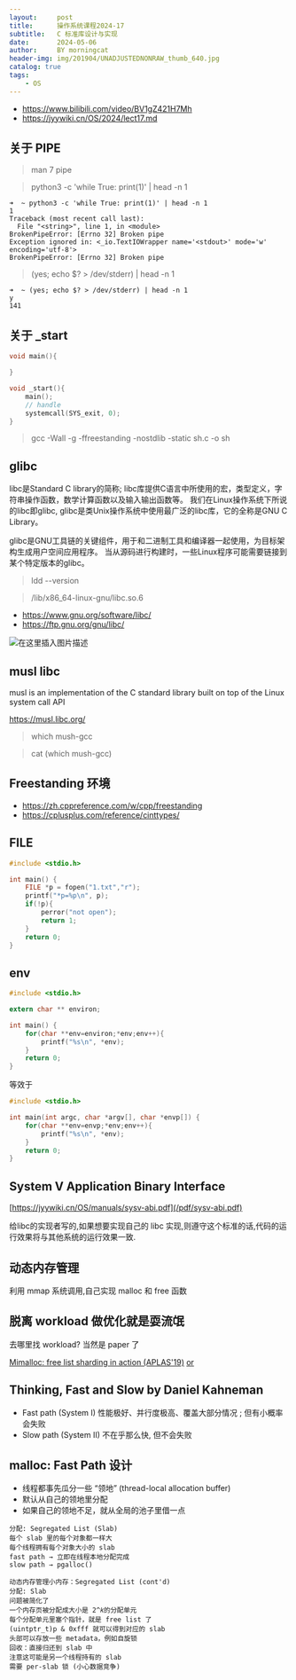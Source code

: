 ```yaml
---
layout:     post
title:      操作系统课程2024-17
subtitle:   C 标准库设计与实现
date:       2024-05-06
author:     BY morningcat
header-img: img/201904/UNADJUSTEDNONRAW_thumb_640.jpg
catalog: true
tags:
    - OS
---
```


- https://www.bilibili.com/video/BV1gZ421H7Mh
- https://jyywiki.cn/OS/2024/lect17.md


## 关于 PIPE

> man 7 pipe


> python3 -c 'while True: print(1)' | head -n 1

```
➜  ~ python3 -c 'while True: print(1)' | head -n 1
1
Traceback (most recent call last):
  File "<string>", line 1, in <module>
BrokenPipeError: [Errno 32] Broken pipe
Exception ignored in: <_io.TextIOWrapper name='<stdout>' mode='w' encoding='utf-8'>
BrokenPipeError: [Errno 32] Broken pipe
```

> (yes; echo $? > /dev/stderr) | head -n 1

```
➜  ~ (yes; echo $? > /dev/stderr) | head -n 1
y
141
```

## 关于 _start


```c
void main(){

}

void _start(){
    main();
    // handle
    systemcall(SYS_exit, 0);
}
```

> gcc -Wall -g -ffreestanding -nostdlib -static sh.c -o sh

## glibc

libc是Standard C library的简称; libc库提供C语言中所使用的宏，类型定义，字符串操作函数，数学计算函数以及输入输出函数等。
我们在Linux操作系统下所说的libc即glibc, glibc是类Unix操作系统中使用最广泛的libc库，它的全称是GNU C Library。

glibc是GNU工具链的关键组件，用于和二进制工具和编译器一起使用，为目标架构生成用户空间应用程序。
当从源码进行构建时，一些Linux程序可能需要链接到某个特定版本的glibc。

> ldd --version 

> /lib/x86_64-linux-gnu/libc.so.6

- https://www.gnu.org/software/libc/
- https://ftp.gnu.org/gnu/libc/

![在这里插入图片描述](/img/os/libc.png)


## musl libc

musl is an implementation of the C standard library built on top of the Linux system call API

https://musl.libc.org/

> which mush-gcc

> cat (which mush-gcc)

## Freestanding 环境

- https://zh.cppreference.com/w/cpp/freestanding
- https://cplusplus.com/reference/cinttypes/



## FILE

```c
#include <stdio.h>

int main() {
    FILE *p = fopen("1.txt","r");
    printf("*p=%p\n", p);
    if(!p){
        perror("not open");
        return 1;
    }
    return 0;
}
```

## env

```c
#include <stdio.h>

extern char ** environ;

int main() {
    for(char **env=environ;*env;env++){
        printf("%s\n", *env);
    }
    return 0;
}
```

等效于

```c
#include <stdio.h>

int main(int argc, char *argv[], char *envp[]) {
    for(char **env=envp;*env;env++){
        printf("%s\n", *env);
    }
    return 0;
}
```

## System V Application Binary Interface

[https://jyywiki.cn/OS/manuals/sysv-abi.pdf](/pdf/sysv-abi.pdf)

给libc的实现者写的,如果想要实现自己的 libc 实现,则遵守这个标准的话,代码的运行效果将与其他系统的运行效果一致.

## 动态内存管理

利用 mmap 系统调用,自己实现 malloc 和 free 函数


## 脱离 workload 做优化就是耍流氓

去哪里找 workload? 当然是 paper 了

[Mimalloc: free list sharding in action (APLAS'19)](https://www.microsoft.com/en-us/research/uploads/prod/2019/06/mimalloc-tr-v1.pdf) [or](/pdf/mimalloc-tr-v1.pdf)

## Thinking, Fast and Slow by Daniel Kahneman

- Fast path (System I) 性能极好、并行度极高、覆盖大部分情况 ; 但有小概率会失败
- Slow path (System II)  不在乎那么快, 但不会失败

## malloc: Fast Path 设计

- 线程都事先瓜分一些 “领地” (thread-local allocation buffer)
- 默认从自己的领地里分配
- 如果自己的领地不足，就从全局的池子里借一点

```
分配: Segregated List (Slab)
每个 slab 里的每个对象都一样大
每个线程拥有每个对象大小的 slab
fast path → 立即在线程本地分配完成
slow path → pgalloc()

动态内存管理小内存：Segregated List (cont'd)
分配: Slab
问题被简化了
一个内存页被分配成大小是 2^𝑘的分配单元
每个分配单元里塞个指针，就是 free list 了
(uintptr_t)p & 0xfff 就可以得到对应的 slab
头部可以存放一些 metadata，例如自旋锁
回收：直接归还到 slab 中
注意这可能是另一个线程持有的 slab
需要 per-slab 锁 (小心数据竞争)
```


